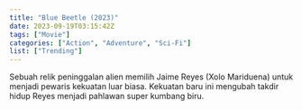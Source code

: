 ```yaml
---
title: "Blue Beetle (2023)"
date: 2023-09-19T03:15:42Z
tags: ["Movie"]
categories: ["Action", "Adventure", "Sci-Fi"]
list: ["Trending"]
---
```


Sebuah relik peninggalan alien memilih Jaime Reyes (Xolo Mariduena) untuk menjadi pewaris kekuatan luar biasa. Kekuatan baru ini mengubah takdir hidup Reyes menjadi pahlawan super kumbang biru.

<mux-player stream-type="on-demand"
  src="https://kp3d-my.sharepoint.com/personal/ryoo_kp3d_onmicrosoft_com/_layouts/15/download.aspx?share=EQ8kSHa0Gq5Co9K0x_1nkZEBa_DHlxgMBzMO_hBCRI4zwA" metadata-video-title="Blue Beetle (2023)" prefer-playback="mse" controls>
  </mux-player>
  
  
  <script src="https://cdn.jsdelivr.net/npm/@mux/mux-player"></script>
  
 <script id="vhte0200xgebdKFVFe2LpTh00PRJUax3EDAGs5C4BZsqEM" type="application/ld+json">
 {
  "@context": "https://schema.org/",
  "@type": "VideoObject",
  "name": "Blue Beetle",
  "contentUrl": "https://stream.mux.com/vhte0200xgebdKFVFe2LpTh00PRJUax3EDAGs5C4BZsqEM.m3u8",
  "thumbnailUrl": "https://www.themoviedb.org/t/p/original/A1d0w5Y73pfzhkz93ZUxTicAE6J.jpg?width=314&fit_mode=preserve&time=25",
  "uploadDate": "2023-09-19T03:15:42Z",
}

</script>